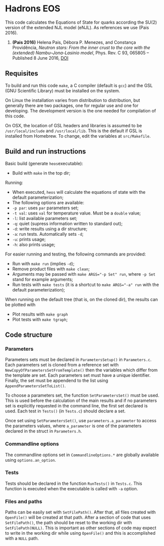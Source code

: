 # Hadrons EOS

This code calculates the Equations of State for quarks according the SU(2)
version of the extended NJL model (eNJL). As references we use (Pais 2016).

1. **(Pais 2016)** Helena Pais, Débora P. Menezes, and Constança Providência,
   *Neutron stars: From the inner crust to the core with the (extended)
   Nambu–Jona-Lasinio model*, Phys. Rev. C 93, 065805 – Published 8 June 2016,
   [DOI](http://dx.doi.org/10.1103/PhysRevC.93.065805)

## Requisites

To build and run this code `make`, a C compiler (default is `gcc`) and the
GSL (GNU Scientific Library) must be installed on the system.

On Linux the installation varies from distribution to distribution, but generally
there are two packages, one for regular use and one for developing.
The development version is the one needed for compilation of this code.

On OSX, the location of GSL headers and libraries is assumed to be
`/usr/local/include` and `/usr/local/lib`. This is the default if GSL is
installed from Homebrew. To change, edit the variables at `src/Makefile`.

## Build and run instructions

Basic build (generate `heos`executable):
* Build with `make` in the top dir;

Running:
* When executed, `heos` will calculate the equations of state with the default
  parameterization;
* The following options are available:
 * `-p par`: uses `par` parameters set;
 * `-t val`: uses `val` for temperature value. Must be a `double` value;
 * `-l`: list available parameters set;
 * `-q`: quiet (supress information written to standard out);
 * `-d`: write results using a dir structure;
 * `-a`: run tests. Automatically sets `-d`;
 * `-u`: prints usage;
 * `-h`: also prints usage;

For easier running and testing, the following commands are provided:
* Run with `make run` (implies `-d`);
* Remove product files with `make clean`;
* Arguments may be passed with `make ARGS="-p Set" run`,
  where `-p Set` stand for example arguments;
* Run tests with `make tests` (it is a shortcut to `make ARGS="-a" run` with
  the default parameterization);

When running on the default tree (that is, on the cloned dir), the
results can be plotted with
* Plot results with `make graph`
* Plot tests with `make tgraph`;

## Code structure

### Parameters

Parameters sets must be declared in `ParametersSetup()` in `Parameters.c`.
Each parameters set is cloned from a reference set with
`NewCopyOfParametersSetFromTemplate()` then the variables which differ from the
template are set. Each parameters set must have a unique identifier. Finally,
the set must be appendend to the list using `AppendParametersSetToList()`.

To choose a parameters set, the function `SetParametersSet()` must be used.
This is used before the calculation of the main results and if no parameters set
is explicitly requested in the command line, the first set declared is used.
Each test in `Tests()` (in `Tests.c`) should declare a set.

Once set using `SetParametersSet()`, use `parameters.a_parameter` to access the
parameters values, where `a_parameter` is one of the parameters declared in the
struct in `Parameters.h`.

### Commandline options

The commandline options set in `CommandlineOptions.*` are globally available
using `options.an_option`.

### Tests

Tests should be declared in the function `RunTests()` in `Tests.c`. This
function is executed when the executable is called with `-a` option.

### Files and paths

Paths can be easily set with `SetFilePath()`. After that, all files created with
`OpenFile()` will be created at that path. After a section of code that uses
`SetFilePath()`, the path should be reset to the working dir with
`SetFilePath(NULL)`. This is important as other sections of code may expect to
write in the working dir while using `OpenFile()` and this is accomplished with
a `NULL` path.
